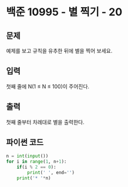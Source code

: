 # 백준 10995 - 별 찍기 - 20

## 문제
예제를 보고 규칙을 유추한 뒤에 별을 찍어 보세요.


## 입력
첫째 줄에 N(1 ≤ N ≤ 100)이 주어진다.

## 출력
첫째 줄부터 차례대로 별을 출력한다.

## 파이썬 코드
```python
n = int(input())
for i in range(1, n+1):
    if(i % 2 == 0):
        print(' ', end='')
    print('* '*n)
```
